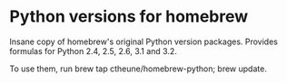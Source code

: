 Python versions for homebrew
============================

Insane copy of homebrew's original Python version packages. Provides formulas
for Python 2.4, 2.5, 2.6, 3.1 and 3.2.

To use them, run brew tap ctheune/homebrew-python; brew update.
